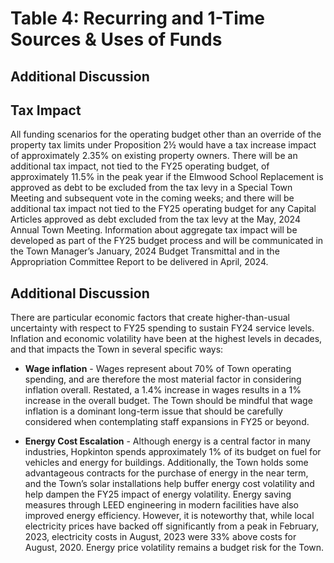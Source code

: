 # Table 4: Recurring and 1-Time Sources & Uses of Funds
## Additional Discussion


## Tax Impact

All funding scenarios for the operating budget other than an override of the property tax limits under Proposition 2½ would have a tax increase impact of approximately 2.35% on existing property owners. There will be an additional tax impact, not tied to the FY25 operating budget, of approximately 11.5% in the peak year if the Elmwood School Replacement is approved as debt to be excluded from the tax levy in a Special Town Meeting and subsequent vote in the coming weeks; and there will be additional tax impact not tied to the FY25 operating budget for any Capital Articles approved as debt excluded from the tax levy at the May, 2024 Annual Town Meeting. Information about aggregate tax impact will be developed as part of the FY25 budget process and will be communicated in the Town Manager’s January, 2024 Budget Transmittal and in the Appropriation Committee Report to be delivered in April, 2024.

## Additional Discussion

There are particular economic factors that create higher-than-usual uncertainty with respect to FY25 spending to sustain FY24 service levels. Inflation and economic volatility have been at the highest levels in decades, and that impacts the Town in several specific ways:
- **Wage inflation** - Wages represent about 70% of Town operating spending, and are therefore the most material factor in considering inflation overall. Restated, a 1.4% increase in wages results in a 1% increase in the overall budget. The Town should be mindful that wage inflation is a dominant long-term issue that should be carefully considered when contemplating staff expansions in FY25 or beyond.

- **Energy Cost Escalation** - Although energy is a central factor in many industries, Hopkinton spends approximately 1% of its budget on fuel for vehicles and energy for buildings. Additionally, the Town holds some advantageous contracts for the purchase of energy in the near term, and the Town’s solar installations help buffer energy cost volatility and help dampen the FY25 impact of energy volatility. Energy saving measures through LEED engineering in modern facilities have also improved energy efficiency. However, it is noteworthy that, while local electricity prices have backed off significantly from a peak in February, 2023, electricity costs in August, 2023 were 33% above costs for August, 2020. Energy price volatility remains a budget risk for the Town.